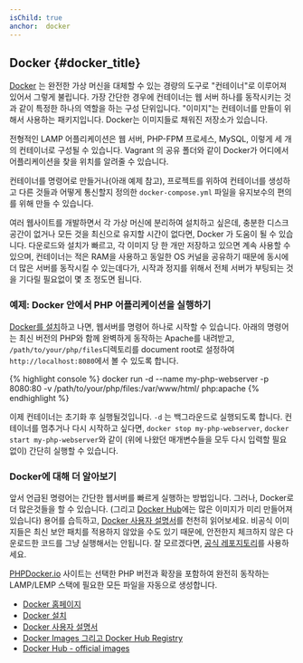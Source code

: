 ```yaml
---
isChild: true
anchor:  docker
---
```


## Docker {#docker_title}

[Docker] 는 완전한 가상 머신을 대체할 수 있는 경량의 도구로 "컨테이너"로 이루어져 있어서 그렇게 불립니다. 가장 간단한 경우에 컨테이너는 웹 서버 하나를 동작시키는 것과 같이 특정한 하나의 역할을 하는 구성 단위입니다. "이미지"는 컨테이너를 만들이 위해서 사용하는 패키지입니다. Docker는 이미지들로 채워진 저장소가 있습니다.

전형적인 LAMP 어플리케이션은 웹 서버, PHP-FPM 프로세스, MySQL, 이렇게 세 개의 컨테이너로 구성될 수 있습니다. Vagrant 의 공유 폴더와 같이 Docker가 어디에서 어플리케이션을 찾을 위치를 알려줄 수 있습니다.

컨테이너를 명령어로 만들거나(아래 예제 참고), 프로젝트를 위하여 컨테이너를 생성하고 다른 것들과 어떻게 통신할지 정의한 `docker-compose.yml` 파일을 유지보수의 편의를 위해 만들 수 있습니다.

여러 웹사이트를 개발하면서 각 가상 머신에 분리하여 설치하고 싶은데, 충분한 디스크 공간이 없거나 모든 것을 최신으로 유지할 시간이 없다면, Docker 가 도움이 될 수 있습니다. 다운로드와 설치가 빠르고, 각 이미지 당 한 개만 저장하고 있으면 계속 사용할 수 있으며, 컨테이너는 적은 RAM을 사용하고 동일한 OS 커널을 공유하기 때문에 동시에 더 많은 서버를 동작시킬 수 있는데다가, 시작과 정지를 위해서 전체 서버가 부팅되는 것을 기다릴 필요없이 몇 초 정도면 됩니다.

### 예제: Docker 안에서 PHP 어플리케이션을 실행하기

[Docker를 설치][docker-install]하고 나면, 웹서버를 명령어 하나로 시작할 수 있습니다.
아래의 명령어는 최신 버전의 PHP와 함께 완벽하게 동작하는 Apache를 내려받고, `/path/to/your/php/files`디렉토리를 document root로 설정하여 `http://localhost:8080`에서 볼 수 있도록 합니다.

{% highlight console %}
docker run -d --name my-php-webserver -p 8080:80 -v /path/to/your/php/files:/var/www/html/ php:apache
{% endhighlight %}

이제 컨테이너는 초기화 후 실행될것입니다. `-d` 는 백그라운드로 실행되도록 합니다. 컨테이너를 멈추거나 다시 시작하고 싶다면, `docker stop my-php-webserver`, `docker start my-php-webserver`와 같이 (위에 나왔던 매개변수들을 모두 다시 입력할 필요 없이) 간단히 실행할 수 있습니다.

### Docker에 대해 더 알아보기

앞서 언급된 명령어는 간단한 웹서버를 빠르게 실행하는 방법입니다. 그러나, Docker로 더 많은것들을 할 수 있습니다. (그리고 [Docker Hub][docker-hub]에는 많은 이미지가 미리 만들어져 있습니다) 용어를 습득하고, [Docker 사용자 설명서][docker-doc]를 천천히 읽어보세요. 비공식 이미지들은 최신 보안 패치를 적용하지 않았을 수도 있기 때문에, 안전한지 체크하지 않은 다운로드한 코드를 그냥 실행해서는 안됩니다. 잘 모르겠다면, [공식 레포지토리][docker-hub-official]를 사용하세요.

[PHPDocker.io] 사이트는 선택한 PHP 버전과 확장을 포함하여 완전히 동작하는 LAMP/LEMP 스택에 필요한 모든 파일을 자동으로 생성합니다.

* [Docker 홈페이지][Docker]
* [Docker 설치][docker-install]
* [Docker 사용자 설명서][docker-doc]
* [Docker Images 그리고 Docker Hub Registry][docker-hub]
* [Docker Hub - official images][docker-hub-official]

[Docker]: http://docker.com/
[docker-hub]: https://hub.docker.com/
[docker-hub-official]: https://hub.docker.com/explore/
[docker-install]: https://docs.docker.com/installation/
[docker-doc]: https://docs.docker.com/userguide/
[PHPDocker.io]: https://phpdocker.io/generator

